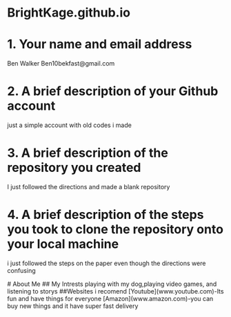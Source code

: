 # BrightKage.github.io
<h1>1. Your name and email address</h1>
<p>Ben Walker Ben10bekfast@gmail.com</p>
<h1>2. A brief description of your Github account</h1>
<p>just a simple account with old codes i made</p>
<h1>3. A brief description of the repository you created</h1>
<p>I just followed the directions and made a blank repository</p>
<h1>4. A brief description of the steps you took to clone the repository onto your local machine</h1>
<p>i just followed the steps on the paper even though the directions were confusing</p>
<section>
# About Me
## My Intrests
playing with my dog,playing video games, and listening to storys
##Websites i recomend 
[Youtube](www.youtube.com)-Its fun and have things for everyone
[Amazon](www.amazon.com)-you can buy new things and it have super fast delivery
</section>